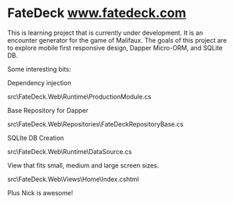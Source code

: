 FateDeck
www.fatedeck.com
========

This is learning project that is currently under development. It is an encounter generator for the game of Malifaux. The goals of this project are to explore mobile first responsive design, Dapper Micro-ORM, and SQLite DB. 

Some interesting bits:

Dependency injection

src\FateDeck.Web\Runtime\ProductionModule.cs

Base Repository for Dapper

src\FateDeck.Web\Repositories\FateDeckRepositoryBase.cs

SQLIte DB Creation

src\FateDeck.Web\Runtime\DataSource.cs

View that fits small, medium and large screen sizes.

src\FateDeck.Web\Views\Home\Index.cshtml

Plus Nick is awesome!
